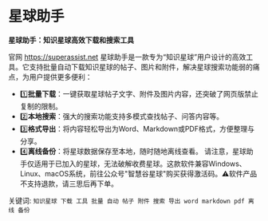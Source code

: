 # 星球助手

**星球助手：知识星球高效下载和搜索工具**

官网 https://superassist.net
星球助手是一款专为“知识星球”用户设计的高效工具。它支持批量自动下载知识星球的帖子、图片和附件，解决星球搜索功能弱的痛点，为用户提供更多便利：

- 1️⃣**批量下载**：一键获取星球帖子文字、附件及图片内容，还突破了网页版禁止复制的限制。
- 2️⃣**本地搜索**：强大的搜索功能支持多模式查找帖子、问答内容等。
- 3️⃣**格式导出**：将内容轻松导出为Word、Markdown或PDF格式，方便整理与分享。
- 4️⃣**离线备份**：将星球数据保存至本地，随时随地离线查看。
  请注意，星球助手仅适用于已加入的星球，无法破解收费星球。这款软件兼容Windows、Linux、macOS系统，前往公众号"智慧谷星球"购买获得激活码。⚠️软件产品不支持退款，请三思后再下单。

关键词: `知识星球 下载 工具 批量 自动 帖子 附件 搜索 导出 word markdown pdf 离线 备份`

